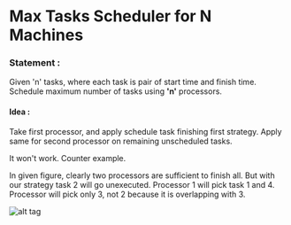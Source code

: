 Max Tasks Scheduler for N Machines
==================================

<h3>
Statement :
</h3>
Given 'n' tasks, where each task is pair of start time and finish time.
Schedule maximum number of tasks using <b>'n'</b> processors.

<h4>
Idea :
</h4>
Take first processor, and apply schedule task finishing first strategy.
Apply same for second processor on remaining unscheduled tasks.

It won't work. Counter example.

In given figure, clearly two processors are sufficient to finish all.
But with our strategy task 2 will go unexecuted. Processor 1 will pick task 1 and 4.
Processor will pick only 3, not 2 because it is overlapping with 3.

![alt tag](https://raw.githubusercontent.com/kuldeepiitg/Google-Interviews/master/Max%20Tasks%20Scheduler%20for%20N%20Machines/images/Max%20tasks%20using%20N%20machines.jpg)